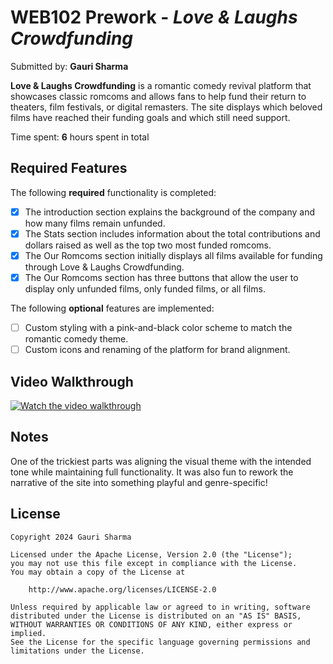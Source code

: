 # WEB102 Prework - *Love & Laughs Crowdfunding*

Submitted by: **Gauri Sharma**

**Love & Laughs Crowdfunding** is a romantic comedy revival platform that showcases classic romcoms and allows fans to help fund their return to theaters, film festivals, or digital remasters. The site displays which beloved films have reached their funding goals and which still need support.

Time spent: **6** hours spent in total

## Required Features

The following **required** functionality is completed:

* [x] The introduction section explains the background of the company and how many films remain unfunded.
* [x] The Stats section includes information about the total contributions and dollars raised as well as the top two most funded romcoms.
* [x] The Our Romcoms section initially displays all films available for funding through Love & Laughs Crowdfunding.
* [x] The Our Romcoms section has three buttons that allow the user to display only unfunded films, only funded films, or all films.

The following **optional** features are implemented:

* [ ] Custom styling with a pink-and-black color scheme to match the romantic comedy theme.
* [ ] Custom icons and renaming of the platform for brand alignment.

## Video Walkthrough

[![Watch the video walkthrough](https://img.youtube.com/vi/4UkYC51N8eo/0.jpg)](https://youtu.be/4UkYC51N8eo)


## Notes

One of the trickiest parts was aligning the visual theme with the intended tone while maintaining full functionality. It was also fun to rework the narrative of the site into something playful and genre-specific!

## License

    Copyright 2024 Gauri Sharma

    Licensed under the Apache License, Version 2.0 (the "License");
    you may not use this file except in compliance with the License.
    You may obtain a copy of the License at

        http://www.apache.org/licenses/LICENSE-2.0

    Unless required by applicable law or agreed to in writing, software
    distributed under the License is distributed on an "AS IS" BASIS,
    WITHOUT WARRANTIES OR CONDITIONS OF ANY KIND, either express or implied.
    See the License for the specific language governing permissions and
    limitations under the License.

